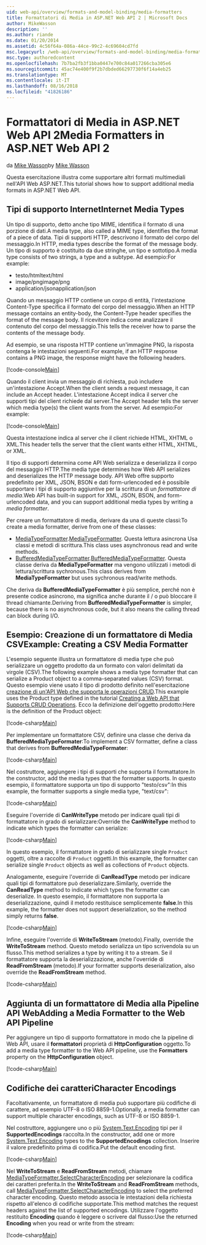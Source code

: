 ```yaml
---
uid: web-api/overview/formats-and-model-binding/media-formatters
title: Formattatori di Media in ASP.NET Web API 2 | Microsoft Docs
author: MikeWasson
description: ''
ms.author: riande
ms.date: 01/20/2014
ms.assetid: 4c56f64a-086a-44ce-99c2-4c69604cd7fd
msc.legacyurl: /web-api/overview/formats-and-model-binding/media-formatters
msc.type: authoredcontent
ms.openlocfilehash: 7b7ba2fb3f1bba0447e700c84a017266cba305e6
ms.sourcegitcommit: 45ac74e400f9f2b7dbded66297730f6f14a4eb25
ms.translationtype: MT
ms.contentlocale: it-IT
ms.lasthandoff: 08/16/2018
ms.locfileid: "41826186"
---
```

<a name="media-formatters-in-aspnet-web-api-2"></a><span data-ttu-id="26811-102">Formattatori di Media in ASP.NET Web API 2</span><span class="sxs-lookup"><span data-stu-id="26811-102">Media Formatters in ASP.NET Web API 2</span></span>
====================
<span data-ttu-id="26811-103">da [Mike Wasson](https://github.com/MikeWasson)</span><span class="sxs-lookup"><span data-stu-id="26811-103">by [Mike Wasson](https://github.com/MikeWasson)</span></span>

<span data-ttu-id="26811-104">Questa esercitazione illustra come supportare altri formati multimediali nell'API Web ASP.NET.</span><span class="sxs-lookup"><span data-stu-id="26811-104">This tutorial shows how to support additional media formats in ASP.NET Web API.</span></span>

## <a name="internet-media-types"></a><span data-ttu-id="26811-105">Tipi di supporto Internet</span><span class="sxs-lookup"><span data-stu-id="26811-105">Internet Media Types</span></span>

<span data-ttu-id="26811-106">Un tipo di supporto, detto anche tipo MIME, identifica il formato di una porzione di dati.</span><span class="sxs-lookup"><span data-stu-id="26811-106">A media type, also called a MIME type, identifies the format of a piece of data.</span></span> <span data-ttu-id="26811-107">Tipi di supporti HTTP, descrivono il formato del corpo del messaggio.</span><span class="sxs-lookup"><span data-stu-id="26811-107">In HTTP, media types describe the format of the message body.</span></span> <span data-ttu-id="26811-108">Un tipo di supporto è costituito da due stringhe, un tipo e sottotipo.</span><span class="sxs-lookup"><span data-stu-id="26811-108">A media type consists of two strings, a type and a subtype.</span></span> <span data-ttu-id="26811-109">Ad esempio:</span><span class="sxs-lookup"><span data-stu-id="26811-109">For example:</span></span>

- <span data-ttu-id="26811-110">testo/html</span><span class="sxs-lookup"><span data-stu-id="26811-110">text/html</span></span>
- <span data-ttu-id="26811-111">image/png</span><span class="sxs-lookup"><span data-stu-id="26811-111">image/png</span></span>
- <span data-ttu-id="26811-112">application/json</span><span class="sxs-lookup"><span data-stu-id="26811-112">application/json</span></span>

<span data-ttu-id="26811-113">Quando un messaggio HTTP contiene un corpo di entità, l'intestazione Content-Type specifica il formato del corpo del messaggio.</span><span class="sxs-lookup"><span data-stu-id="26811-113">When an HTTP message contains an entity-body, the Content-Type header specifies the format of the message body.</span></span> <span data-ttu-id="26811-114">Il ricevitore indica come analizzare il contenuto del corpo del messaggio.</span><span class="sxs-lookup"><span data-stu-id="26811-114">This tells the receiver how to parse the contents of the message body.</span></span>

<span data-ttu-id="26811-115">Ad esempio, se una risposta HTTP contiene un'immagine PNG, la risposta contenga le intestazioni seguenti.</span><span class="sxs-lookup"><span data-stu-id="26811-115">For example, if an HTTP response contains a PNG image, the response might have the following headers.</span></span>

[!code-console[Main](media-formatters/samples/sample1.cmd)]

<span data-ttu-id="26811-116">Quando il client invia un messaggio di richiesta, può includere un'intestazione Accept.</span><span class="sxs-lookup"><span data-stu-id="26811-116">When the client sends a request message, it can include an Accept header.</span></span> <span data-ttu-id="26811-117">L'intestazione Accept indica il server che supporti tipi del client richiede dal server.</span><span class="sxs-lookup"><span data-stu-id="26811-117">The Accept header tells the server which media type(s) the client wants from the server.</span></span> <span data-ttu-id="26811-118">Ad esempio:</span><span class="sxs-lookup"><span data-stu-id="26811-118">For example:</span></span>

[!code-console[Main](media-formatters/samples/sample2.cmd)]

<span data-ttu-id="26811-119">Questa intestazione indica al server che il client richiede HTML, XHTML o XML.</span><span class="sxs-lookup"><span data-stu-id="26811-119">This header tells the server that the client wants either HTML, XHTML, or XML.</span></span>

<span data-ttu-id="26811-120">Il tipo di supporti determina come API Web serializza e deserializza il corpo del messaggio HTTP.</span><span class="sxs-lookup"><span data-stu-id="26811-120">The media type determines how Web API serializes and deserializes the HTTP message body.</span></span> <span data-ttu-id="26811-121">API Web offre supporto predefinito per XML, JSON, BSON e dati form-urlencoded ed è possibile supportare i tipi di supporto aggiuntive per la scrittura di un *formattatore di media*.</span><span class="sxs-lookup"><span data-stu-id="26811-121">Web API has built-in support for XML, JSON, BSON, and form-urlencoded data, and you can support additional media types by writing a *media formatter*.</span></span>

<span data-ttu-id="26811-122">Per creare un formattatore di media, derivare da una di queste classi:</span><span class="sxs-lookup"><span data-stu-id="26811-122">To create a media formatter, derive from one of these classes:</span></span>

- <span data-ttu-id="26811-123">[MediaTypeFormatter](https://msdn.microsoft.com/library/system.net.http.formatting.mediatypeformatter.aspx).</span><span class="sxs-lookup"><span data-stu-id="26811-123">[MediaTypeFormatter](https://msdn.microsoft.com/library/system.net.http.formatting.mediatypeformatter.aspx).</span></span> <span data-ttu-id="26811-124">Questa lettura asincrona Usa classi e metodi di scrittura.</span><span class="sxs-lookup"><span data-stu-id="26811-124">This class uses asynchronous read and write methods.</span></span>
- <span data-ttu-id="26811-125">[BufferedMediaTypeFormatter](https://msdn.microsoft.com/library/system.net.http.formatting.bufferedmediatypeformatter.aspx).</span><span class="sxs-lookup"><span data-stu-id="26811-125">[BufferedMediaTypeFormatter](https://msdn.microsoft.com/library/system.net.http.formatting.bufferedmediatypeformatter.aspx).</span></span> <span data-ttu-id="26811-126">Questa classe deriva da **MediaTypeFormatter** ma vengono utilizzati i metodi di lettura/scrittura sychronous.</span><span class="sxs-lookup"><span data-stu-id="26811-126">This class derives from **MediaTypeFormatter** but uses sychronous read/write methods.</span></span>

<span data-ttu-id="26811-127">Che deriva da **BufferedMediaTypeFormatter** è più semplice, perché non è presente codice asincrono, ma significa anche durante il / o può bloccare il thread chiamante.</span><span class="sxs-lookup"><span data-stu-id="26811-127">Deriving from **BufferedMediaTypeFormatter** is simpler, because there is no asynchronous code, but it also means the calling thread can block during I/O.</span></span>

## <a name="example-creating-a-csv-media-formatter"></a><span data-ttu-id="26811-128">Esempio: Creazione di un formattatore di Media CSV</span><span class="sxs-lookup"><span data-stu-id="26811-128">Example: Creating a CSV Media Formatter</span></span>

<span data-ttu-id="26811-129">L'esempio seguente illustra un formattatore di media type che può serializzare un oggetto prodotto da un formato con valori delimitati da virgole (CSV).</span><span class="sxs-lookup"><span data-stu-id="26811-129">The following example shows a media type formatter that can serialize a Product object to a comma-separated values (CSV) format.</span></span> <span data-ttu-id="26811-130">Questo esempio viene usato il tipo di prodotto definito nell'esercitazione [creazione di un'API Web che supporta le operazioni CRUD](../older-versions/creating-a-web-api-that-supports-crud-operations.md).</span><span class="sxs-lookup"><span data-stu-id="26811-130">This example uses the Product type defined in the tutorial [Creating a Web API that Supports CRUD Operations](../older-versions/creating-a-web-api-that-supports-crud-operations.md).</span></span> <span data-ttu-id="26811-131">Ecco la definizione dell'oggetto prodotto:</span><span class="sxs-lookup"><span data-stu-id="26811-131">Here is the definition of the Product object:</span></span>

[!code-csharp[Main](media-formatters/samples/sample3.cs)]

<span data-ttu-id="26811-132">Per implementare un formattatore CSV, definire una classe che deriva da **BufferedMediaTypeFormater**:</span><span class="sxs-lookup"><span data-stu-id="26811-132">To implement a CSV formatter, define a class that derives from **BufferedMediaTypeFormater**:</span></span>

[!code-csharp[Main](media-formatters/samples/sample4.cs)]

<span data-ttu-id="26811-133">Nel costruttore, aggiungere i tipi di supporti che supporta il formattatore.</span><span class="sxs-lookup"><span data-stu-id="26811-133">In the constructor, add the media types that the formatter supports.</span></span> <span data-ttu-id="26811-134">In questo esempio, il formattatore supporta un tipo di supporto &quot;testo/csv&quot;:</span><span class="sxs-lookup"><span data-stu-id="26811-134">In this example, the formatter supports a single media type, &quot;text/csv&quot;:</span></span>

[!code-csharp[Main](media-formatters/samples/sample5.cs)]

<span data-ttu-id="26811-135">Eseguire l'override di **CanWriteType** metodo per indicare quali tipi di formattatore in grado di serializzare:</span><span class="sxs-lookup"><span data-stu-id="26811-135">Override the **CanWriteType** method to indicate which types the formatter can serialize:</span></span>

[!code-csharp[Main](media-formatters/samples/sample6.cs)]

<span data-ttu-id="26811-136">In questo esempio, il formattatore in grado di serializzare single `Product` oggetti, oltre a raccolte di `Product` oggetti.</span><span class="sxs-lookup"><span data-stu-id="26811-136">In this example, the formatter can serialize single `Product` objects as well as collections of `Product` objects.</span></span>

<span data-ttu-id="26811-137">Analogamente, eseguire l'override di **CanReadType** metodo per indicare quali tipi di formattatore può deserializzare.</span><span class="sxs-lookup"><span data-stu-id="26811-137">Similarly, override the **CanReadType** method to indicate which types the formatter can deserialize.</span></span> <span data-ttu-id="26811-138">In questo esempio, il formattatore non supporta la deserializzazione, quindi il metodo restituisce semplicemente **false**.</span><span class="sxs-lookup"><span data-stu-id="26811-138">In this example, the formatter does not support deserialization, so the method simply returns **false**.</span></span>

[!code-csharp[Main](media-formatters/samples/sample7.cs)]

<span data-ttu-id="26811-139">Infine, eseguire l'override di **WriteToStream** (metodo).</span><span class="sxs-lookup"><span data-stu-id="26811-139">Finally, override the **WriteToStream** method.</span></span> <span data-ttu-id="26811-140">Questo metodo serializza un tipo scrivendola su un flusso.</span><span class="sxs-lookup"><span data-stu-id="26811-140">This method serializes a type by writing it to a stream.</span></span> <span data-ttu-id="26811-141">Se il formattatore supporta la deserializzazione, anche l'override di **ReadFromStream** (metodo).</span><span class="sxs-lookup"><span data-stu-id="26811-141">If your formatter supports deserialization, also override the **ReadFromStream** method.</span></span>

[!code-csharp[Main](media-formatters/samples/sample8.cs)]

## <a name="adding-a-media-formatter-to-the-web-api-pipeline"></a><span data-ttu-id="26811-142">Aggiunta di un formattatore di Media alla Pipeline API Web</span><span class="sxs-lookup"><span data-stu-id="26811-142">Adding a Media Formatter to the Web API Pipeline</span></span>

<span data-ttu-id="26811-143">Per aggiungere un tipo di supporto formattatore in modo che la pipeline di Web API, usare il **formattatori** proprietà di **HttpConfiguration** oggetto.</span><span class="sxs-lookup"><span data-stu-id="26811-143">To add a media type formatter to the Web API pipeline, use the **Formatters** property on the **HttpConfiguration** object.</span></span>

[!code-csharp[Main](media-formatters/samples/sample9.cs)]

## <a name="character-encodings"></a><span data-ttu-id="26811-144">Codifiche dei caratteri</span><span class="sxs-lookup"><span data-stu-id="26811-144">Character Encodings</span></span>

<span data-ttu-id="26811-145">Facoltativamente, un formattatore di media può supportare più codifiche di carattere, ad esempio UTF-8 o ISO 8859-1.</span><span class="sxs-lookup"><span data-stu-id="26811-145">Optionally, a media formatter can support multiple character encodings, such as UTF-8 or ISO 8859-1.</span></span>

<span data-ttu-id="26811-146">Nel costruttore, aggiungere uno o più [System.Text.Encoding](https://msdn.microsoft.com/library/system.text.encoding.aspx) tipi per il **SupportedEncodings** raccolta.</span><span class="sxs-lookup"><span data-stu-id="26811-146">In the constructor, add one or more [System.Text.Encoding](https://msdn.microsoft.com/library/system.text.encoding.aspx) types to the **SupportedEncodings** collection.</span></span> <span data-ttu-id="26811-147">Inserire il valore predefinito prima di codifica.</span><span class="sxs-lookup"><span data-stu-id="26811-147">Put the default encoding first.</span></span>

[!code-csharp[Main](media-formatters/samples/sample10.cs?highlight=6-7)]

<span data-ttu-id="26811-148">Nel **WriteToStream** e **ReadFromStream** metodi, chiamare [MediaTypeFormatter.SelectCharacterEncoding](https://msdn.microsoft.com/library/hh969054.aspx) per selezionare la codifica dei caratteri preferita.</span><span class="sxs-lookup"><span data-stu-id="26811-148">In the **WriteToStream** and **ReadFromStream** methods, call [MediaTypeFormatter.SelectCharacterEncoding](https://msdn.microsoft.com/library/hh969054.aspx) to select the preferred character encoding.</span></span> <span data-ttu-id="26811-149">Questo metodo associa le intestazioni della richiesta rispetto all'elenco di codifiche supportate.</span><span class="sxs-lookup"><span data-stu-id="26811-149">This method matches the request headers against the list of supported encodings.</span></span> <span data-ttu-id="26811-150">Utilizzare l'oggetto restituito **Encoding** quando è leggere o scrivere dal flusso:</span><span class="sxs-lookup"><span data-stu-id="26811-150">Use the returned **Encoding** when you read or write from the stream:</span></span>

[!code-csharp[Main](media-formatters/samples/sample11.cs?highlight=3,5)]
